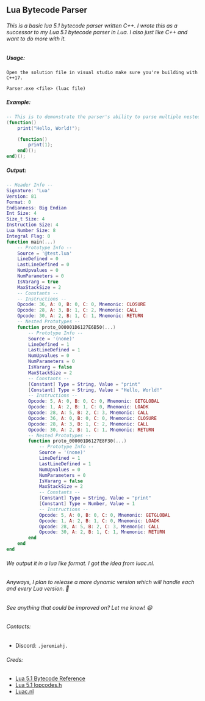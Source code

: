 ## Lua Bytecode Parser
###### This is a basic lua 5.1 bytecode parser written C++. I wrote this as a successor to my Lua 5.1 bytecode parser in Lua. I also just like C++ and want to do more with it.

##### Usage:
```
Open the solution file in visual studio make sure you're building with C++17.

Parser.exe <file> (luac file)
```


##### Example:
```lua
-- This is to demonstrate the parser's ability to parse multiple nested prototypes.
(function()
	print("Hello, World!");

	(function()
		print(1);
	end)();
end)();
```

##### Output:
```lua
-- Header Info --
Signature: 'Lua'
Version: 81
Format: 0
Endianness: Big Endian
Int Size: 4
Size_t Size: 4
Instruction Size: 4
Lua Number Size: 8
Integral Flag: 0
function main(...)
    -- Prototype Info --
    Source = '@test.lua'
    LineDefined = 0
    LastLineDefined = 0
    NumUpvalues = 0
    NumParameters = 0
    IsVararg = true
    MaxStackSize = 2
    -- Constants --
    -- Instructions --
    Opcode: 36, A: 0, B: 0, C: 0, Mnemonic: CLOSURE
    Opcode: 28, A: 3, B: 1, C: 2, Mnemonic: CALL
    Opcode: 30, A: 2, B: 1, C: 1, Mnemonic: RETURN
    -- Nested Prototypes --
    function proto_000001D6127E6B50(...)
        -- Prototype Info --
        Source = '(none)'
        LineDefined = 1
        LastLineDefined = 1
        NumUpvalues = 0
        NumParameters = 0
        IsVararg = false
        MaxStackSize = 2
        -- Constants --
        [Constant] Type = String, Value = "print"
        [Constant] Type = String, Value = "Hello, World!"
        -- Instructions --
        Opcode: 5, A: 0, B: 0, C: 0, Mnemonic: GETGLOBAL
        Opcode: 1, A: 2, B: 1, C: 0, Mnemonic: LOADK
        Opcode: 28, A: 5, B: 2, C: 3, Mnemonic: CALL
        Opcode: 36, A: 0, B: 0, C: 0, Mnemonic: CLOSURE
        Opcode: 28, A: 3, B: 1, C: 2, Mnemonic: CALL
        Opcode: 30, A: 2, B: 1, C: 1, Mnemonic: RETURN
        -- Nested Prototypes --
        function proto_000001D6127E8F30(...)
            -- Prototype Info --
            Source = '(none)'
            LineDefined = 1
            LastLineDefined = 1
            NumUpvalues = 0
            NumParameters = 0
            IsVararg = false
            MaxStackSize = 2
            -- Constants --
            [Constant] Type = String, Value = "print"
            [Constant] Type = Number, Value = 1
            -- Instructions --
            Opcode: 5, A: 0, B: 0, C: 0, Mnemonic: GETGLOBAL
            Opcode: 1, A: 2, B: 1, C: 0, Mnemonic: LOADK
            Opcode: 28, A: 5, B: 2, C: 3, Mnemonic: CALL
            Opcode: 30, A: 2, B: 1, C: 1, Mnemonic: RETURN
        end
    end
end
```

###### We output it in a lua like format. I got the idea from luac.nl.
###### Anyways, I plan to release a more dynamic version which will handle each and every Lua version. :pray:
###### See anything that could be improved on? Let me know! :smile:
###### Contacts:
- Discord: `.jeremiahj.`

###### Creds:
- [Lua 5.1 Bytecode Reference](https://archive.org/details/a-no-frills-intro-to-lua-5.1-vm-instructions)
- [Lua 5.1 lopcodes.h](https://www.lua.org/source/5.1/lopcodes.h.html)
- [Luac.nl](http://luac.nl/)